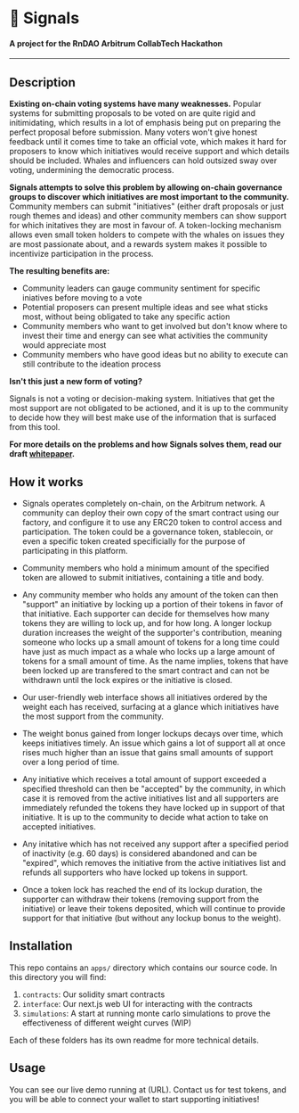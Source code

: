 # 📡 Signals
#### A project for the RnDAO Arbitrum CollabTech Hackathon

***

## Description

**Existing on-chain voting systems have many weaknesses.** Popular systems for submitting proposals to be voted on are quite rigid and initimidating, which results in a lot of emphasis being put on preparing the perfect proposal before submission. Many voters won't give honest feedback until it comes time to take an official vote, which makes it hard for proposers to know which initiatives would receive support and which details should be included. Whales and influencers can hold outsized sway over voting, undermining the democratic process.

**Signals attempts to solve this problem by allowing on-chain governance groups to discover which initiatives are most important to the community.** Community members can submit "initiatives" (either draft proposals or just rough themes and ideas) and other community members can show support for which initatives they are most in favour of. A token-locking mechanism allows even small token holders to compete with the whales on issues they are most passionate about, and a rewards system makes it possible to incentivize participation in the process.

**The resulting benefits are:**

* Community leaders can gauge community sentiment for specific iniatives before moving to a vote
* Potential proposers can present multiple ideas and see what sticks most, without being obligated to take any specific action
* Community members who want to get involved but don't know where to invest their time and energy can see what activities the community would appreciate most
* Community members who have good ideas but no ability to execute can still contribute to the ideation process

**Isn't this just a new form of voting?**

Signals is not a voting or decision-making system. Initiatives that get the most support are not obligated to be actioned, and it is up to the community to decide how they will best make use of the information that is surfaced from this tool.

**For more details on the problems and how Signals solves them, read our draft [whitepaper](WHITEPAPER.md).**

## How it works

* Signals operates completely on-chain, on the Arbitrum network. A community can deploy their own copy of the smart contract using our factory, and configure it to use any ERC20 token to control access and participation. The token could be a governance token, stablecoin, or even a specific token created specificially for the purpose of participating in this platform.

- Community members who hold a minimum amount of the specified token are allowed to submit initiatives, containing a title and body.

* Any community member who holds any amount of the token can then "support" an initiative by locking up a portion of their tokens in favor of that initiative. Each supporter can decide for themselves how many tokens they are willing to lock up, and for how long. A longer lockup duration increases the weight of the supporter's contribution, meaning someone who locks up a small amount of tokens for a long time could have just as much impact as a whale who locks up a large amount of tokens for a small amount of time. As the name implies, tokens that have been locked up are transfered to the smart contract and can not be withdrawn until the lock expires or the initiative is closed.

- Our user-friendly web interface shows all initiatives ordered by the weight each has received, surfacing at a glance which initiatives have the most support from the community.

* The weight bonus gained from longer lockups decays over time, which keeps initiatives timely. An issue which gains a lot of support all at once rises much higher than an issue that gains small amounts of support over a long period of time.

- Any initiative which receives a total amount of support exceeded a specified threshold can then be "accepted" by the community, in which case it is removed from the active initiatives list and all supporters are immediately refunded the tokens they have locked up in support of that initiative. It is up to the community to decide what action to take on accepted initiatives.

* Any initative which has not received any support after a specified period of inactivity (e.g. 60 days) is considered abandoned and can be "expired", which removes the initiative from the active initiatives list and refunds all supporters who have locked up tokens in support.

- Once a token lock has reached the end of its lockup duration, the supporter can withdraw their tokens (removing support from the initiative) or leave their tokens deposited, which will continue to provide support for that initiative (but without any lockup bonus to the weight).

## Installation

This repo contains an `apps/` directory which contains our source code. In this directory you will find:

1. `contracts`: Our solidity smart contracts
2. `interface`: Our next.js web UI for interacting with the contracts
3. `simulations`: A start at running monte carlo simulations to prove the effectiveness of different weight curves (WIP)

Each of these folders has its own readme for more technical details.

## Usage

You can see our live demo running at (URL). Contact us for test tokens, and you will be able to connect your wallet to start supporting initiatives!